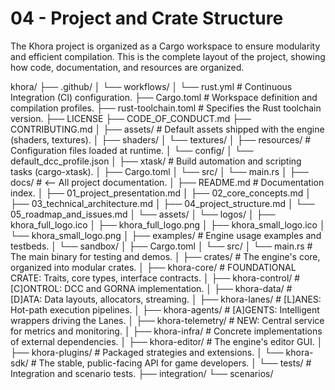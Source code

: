     
# 04 - Project and Crate Structure

The Khora project is organized as a Cargo workspace to ensure modularity and efficient compilation. This is the complete layout of the project, showing how code, documentation, and resources are organized.


khora/
├── .github/
│ └── workflows/
│ └── rust.yml # Continuous Integration (CI) configuration.
├── Cargo.toml # Workspace definition and compilation profiles.
├── rust-toolchain.toml # Specifies the Rust toolchain version.
├── LICENSE
├── CODE_OF_CONDUCT.md
├── CONTRIBUTING.md
│
├── assets/ # Default assets shipped with the engine (shaders, textures).
│ ├── shaders/
│ └── textures/
│
├── resources/ # Configuration files loaded at runtime.
│ └── config/
│ └── default_dcc_profile.json
│
├── xtask/ # Build automation and scripting tasks (cargo-xtask).
│ ├── Cargo.toml
│ └── src/
│ └── main.rs
│
├── docs/ # <-- All project documentation.
│ ├── README.md # Documentation index.
│ ├── 01_project_presentation.md
│ ├── 02_core_concepts.md
│ ├── 03_technical_architecture.md
│ ├── 04_project_structure.md
│ └── 05_roadmap_and_issues.md
│ └── assets/
│ └── logos/
│ ├── khora_full_logo.ico
│ ├── khora_full_logo.png
│ ├── khora_small_logo.ico
│ └── khora_small_logo.png
│
├── examples/ # Engine usage examples and testbeds.
│ └── sandbox/
│ ├── Cargo.toml
│ └── src/
│ └── main.rs # The main binary for testing and demos.
│
├── crates/ # The engine's core, organized into modular crates.
│ ├── khora-core/ # FOUNDATIONAL CRATE: Traits, core types, interface contracts.
│ ├── khora-control/ # [C]ONTROL: DCC and GORNA implementation.
│ ├── khora-data/ # [D]ATA: Data layouts, allocators, streaming.
│ ├── khora-lanes/ # [L]ANES: Hot-path execution pipelines.
│ ├── khora-agents/ # [A]GENTS: Intelligent wrappers driving the Lanes.
│ ├── khora-telemetry/ # NEW: Central service for metrics and monitoring.
│ ├── khora-infra/ # Concrete implementations of external dependencies.
│ ├── khora-editor/ # The engine's editor GUI.
│ ├── khora-plugins/ # Packaged strategies and extensions.
│ └── khora-sdk/ # The stable, public-facing API for game developers.
│
└── tests/ # Integration and scenario tests.
├── integration/
└── scenarios/